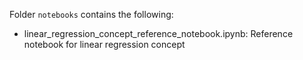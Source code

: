 
Folder `notebooks` contains the following:

  - linear_regression_concept_reference_notebook.ipynb: Reference notebook for linear regression concept
